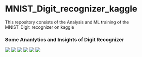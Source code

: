 # MNIST_Digit_recognizer_kaggle
This repository consists of the Analysis and ML training of the MNIST_Digit_recognizer on kaggle

<h3> Some Ananlytics and Insights of Digit Recognizer </h3>
<img src = "https://user-images.githubusercontent.com/59262727/190386267-9ac1f1f5-87a5-4bfd-80fc-703505bf0a63.png">
<img src = "https://user-images.githubusercontent.com/59262727/190386552-7bb16f97-5236-4a9e-b9e8-20590f970918.png">
<img src = "https://user-images.githubusercontent.com/59262727/190386686-581be3a8-88e7-42c6-bb68-9a3464f540c2.png">
<img src ="https://user-images.githubusercontent.com/59262727/190386835-178cfffa-ad00-4123-9822-28abc2212b32.png">
<img src = "https://user-images.githubusercontent.com/59262727/190387008-303c65e2-9d23-4c23-b3fa-ad41049c8087.png">
<img src = "https://user-images.githubusercontent.com/59262727/190387135-36083948-ef32-422a-b8b7-e626d1ab5af3.png">
